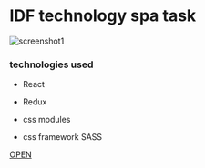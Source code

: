 # IDF technology spa task #

![screenshot1](https://user-images.githubusercontent.com/58392498/193049560-82b46dde-050e-4d2e-80dc-f1e96712e55f.PNG)

### technologies used ###

* React

* Redux

* css modules

* css framework SASS

[OPEN](https://dowak1n.github.io/IDF-technology-test-task/)
